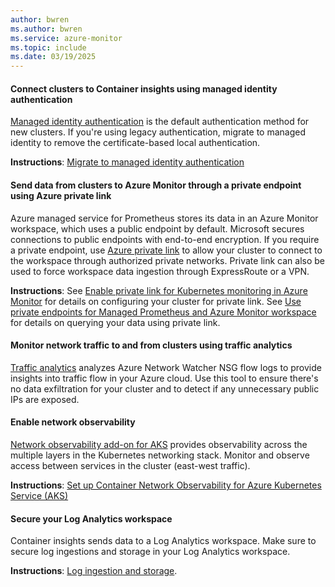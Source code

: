 ```yaml
---
author: bwren
ms.author: bwren
ms.service: azure-monitor
ms.topic: include
ms.date: 03/19/2025
---
```


#### Connect clusters to Container insights using managed identity authentication 

[Managed identity authentication](../azure-monitor/containers/container-insights-authentication.md) is the default authentication method for new clusters. If you're using legacy authentication, migrate to managed identity to remove the certificate-based local authentication. 

**Instructions**: [Migrate to managed identity authentication](../azure-monitor/containers/container-insights-authentication.md)

#### Send data from clusters to Azure Monitor through a private endpoint using Azure private link 

Azure managed service for Prometheus stores its data in an Azure Monitor workspace, which uses a public endpoint by default. Microsoft secures connections to public endpoints with end-to-end encryption. If you require a private endpoint, use [Azure private link](../azure-monitor/logs/private-link-security.md) to allow your cluster to connect to the workspace through authorized private networks. Private link can also be used to force workspace data ingestion through ExpressRoute or a VPN.

**Instructions**: See [Enable private link for Kubernetes monitoring in Azure Monitor](../azure-monitor/containers/kubernetes-monitoring-private-link.md) for details on configuring your cluster for private link. See [Use private endpoints for Managed Prometheus and Azure Monitor workspace](../azure-monitor/essentials/azure-monitor-workspace-private-endpoint.md) for details on querying your data using private link.

#### Monitor network traffic to and from clusters using traffic analytics 

[Traffic analytics](/azure/network-watcher/traffic-analytics) analyzes Azure Network Watcher NSG flow logs to provide insights into traffic flow in your Azure cloud. Use this tool to ensure there's no data exfiltration for your cluster and to detect if any unnecessary public IPs are exposed.

#### Enable network observability

[Network observability add-on for AKS](https://techcommunity.microsoft.com/t5/azure-observability-blog/comprehensive-network-observability-for-aks-through-azure/ba-p/3825852) provides observability across the multiple layers in the Kubernetes networking stack. Monitor and observe access between services in the cluster (east-west traffic).

**Instructions**: [Set up Container Network Observability for Azure Kubernetes Service (AKS)](/azure/aks/container-network-observability-how-to)

#### Secure your Log Analytics workspace

Container insights sends data to a Log Analytics workspace. Make sure to secure log ingestions and storage in your Log Analytics workspace.

**Instructions**: [Log ingestion and storage](#log-ingestion-and-storage).


